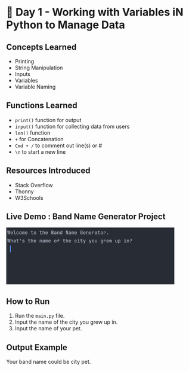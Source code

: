# 🐍 Day 1 - Working with Variables iN Python to Manage Data

## Concepts Learned
- Printing
- String Manipulation
- Inputs
- Variables
- Variable Naming

## Functions Learned
- `print()` function for output
- `input()` function for collecting data from users 
- `len()` function 
- `+` for Concatenation
- `Cmd + /` to comment out line(s) or #
- `\n` to start a new line

## Resources Introduced
- Stack Overflow
- Thonny
- W3Schools 

## Live Demo : Band Name Generator Project 
![Band Name Generator Demo](../assets/day01-band-name-generator.gif)

## How to Run
1.  Run the `main.py` file.
2.  Input the name of the city you grew up in.  
3.  Input the name of your pet. 

## Output Example
Your band name could be city pet.  
